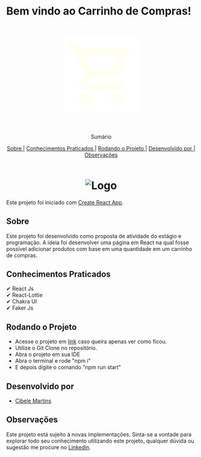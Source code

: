 # Bem vindo ao Carrinho de Compras!

<br />
<p align="center">
    <img src='./src/assets/cartIcon.svg' alt="Logo" width="200">

  <h3 align="center"></h3>
 <br />
  <p align="center">
     Sumário
      <p align="center">
  <a href="#sobre"> Sobre </a> |
  <a href="#conhecimentos-praticados"> Conhecimentos Praticados </a> |
  <a href="#rodando-o-projeto"> Rodando o Projeto </a> |
  <a href="#desenvolvido-por"> Desenvolvido por </a> |
  <a href="#observações"> Observações </a>       
       <br />
    <br />
    <h1 align="center">
    <img src="./src/assets/images/gitHub.png" alt="Logo" width="250">
 </h1>
  </p>
</p>

Este projeto foi iniciado com [Create React App](https://github.com/facebook/create-react-app).


## Sobre

Este projeto foi desenvolvido como proposta de atividade do estágio e programação. A ideia foi desenvolver uma página em React
na qual fosse possível adicionar produtos com base em uma quantidade em um carrinho de compras.


## Conhecimentos Praticados

✔ React Js <br>
✔ React-Lottie <br>
✔ Chakra UI<br>
✔ Faker Js <br>

## Rodando o Projeto

- Acesse o projeto em [link](https://carrinho-compras-ten.vercel.app/) caso queira apenas ver como ficou.
- Utilize o Git Clone no repositório.
- Abra o projeto em sua IDE
- Abra o terminal e rode "npm i"
- E depois digite o comando "npm run start"

## Desenvolvido por

- [Cibele Martins](https://github.com/CibeleMartins)


## Observações

Este projeto está sujeito à novas implementações. Sinta-se a vontade para explorar todo seu conhecimento utilizando este projeto, qualquer dúvida ou sugestão me procure no <a href='www.linkedin.com/in/cibelemartinssss'>Linkedin</a>.